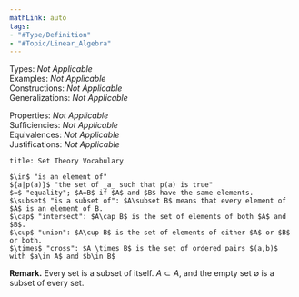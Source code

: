```yaml
---
mathLink: auto
tags:
- "#Type/Definition"
- "#Topic/Linear_Algebra"
---
```

Types: <i>Not Applicable</i>  
Examples: <i>Not Applicable</i>  
Constructions: <i>Not Applicable</i>  
Generalizations: <i>Not Applicable</i>  

Properties: <i>Not Applicable</i>  
Sufficiencies: <i>Not Applicable</i>  
Equivalences: <i>Not Applicable</i>  
Justifications: <i>Not Applicable</i>  

``` ad-Definition
title: Set Theory Vocabulary

$\in$ "is an element of"
${a|p(a)}$ "the set of _a_ such that p(a) is true"
$=$ "equality"; $A=B$ if $A$ and $B$ have the same elements.
$\subset$ "is a subset of": $A\subset B$ means that every element of $A$ is an element of B.
$\cap$ "intersect": $A\cap B$ is the set of elements of both $A$ and $B$.
$\cup$ "union": $A\cup B$ is the set of elements of either $A$ or $B$ or both.
$\times$ "cross": $A \times B$ is the set of ordered pairs $(a,b)$ with $a\in A$ and $b\in B$

```

**Remark.** Every set is a subset of itself. $A\subset A$, and the empty set $\emptyset$ is a subset of every set. 
